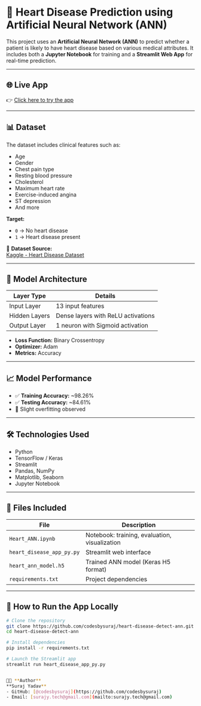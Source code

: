 # 🧠 Heart Disease Prediction using Artificial Neural Network (ANN)

This project uses an **Artificial Neural Network (ANN)** to predict whether a patient is likely to have heart disease based on various medical attributes. It includes both a **Jupyter Notebook** for training and a **Streamlit Web App** for real-time prediction.

---

## 🌐 Live App

👉 [Click here to try the app]((https://ai-heart-risk-checker.streamlit.app/))

---

## 📊 Dataset

The dataset includes clinical features such as:
- Age
- Gender
- Chest pain type
- Resting blood pressure
- Cholesterol
- Maximum heart rate
- Exercise-induced angina
- ST depression
- And more

**Target:**
- `0` → No heart disease  
- `1` → Heart disease present

📁 **Dataset Source:**  
[Kaggle - Heart Disease Dataset](https://www.kaggle.com/datasets/johnsmith88/heart-disease-dataset)

---

## 🧠 Model Architecture

| Layer Type     | Details                            |
|----------------|------------------------------------|
| Input Layer    | 13 input features                  |
| Hidden Layers  | Dense layers with ReLU activations |
| Output Layer   | 1 neuron with Sigmoid activation   |

- **Loss Function:** Binary Crossentropy  
- **Optimizer:** Adam  
- **Metrics:** Accuracy

---

## 📈 Model Performance

- ✅ **Training Accuracy:** ~98.26%  
- ✅ **Testing Accuracy:** ~84.61%  
- 🧪 Slight overfitting observed

---

## 🛠️ Technologies Used

- Python
- TensorFlow / Keras
- Streamlit
- Pandas, NumPy
- Matplotlib, Seaborn
- Jupyter Notebook

---

## 📁 Files Included

| File                      | Description                                   |
|---------------------------|-----------------------------------------------|
| `Heart_ANN.ipynb`         | Notebook: training, evaluation, visualization |
| `heart_disease_app_py.py` | Streamlit web interface                       |
| `heart_ann_model.h5`      | Trained ANN model (Keras H5 format)           |
| `requirements.txt`        | Project dependencies                          |

---

## 🚀 How to Run the App Locally

```bash
# Clone the repository
git clone https://github.com/codesbysuraj/heart-disease-detect-ann.git
cd heart-disease-detect-ann

# Install dependencies
pip install -r requirements.txt

# Launch the Streamlit app
streamlit run heart_disease_app_py.py


👨‍💻 **Author**  
**Suraj Yadav**  
- GitHub: [@codesbysuraj](https://github.com/codesbysuraj)  
- Email: [surajy.tech@gmail.com](mailto:surajy.tech@gmail.com)

